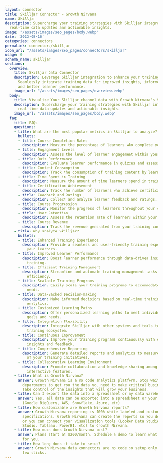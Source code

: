 ```yaml
---
layout: connector
title: Skilljar Connector - Growth Nirvana
name: Skilljar
description: Supercharge your training strategies with Skilljar integration, unlocking
  real-time data updates and actionable insights.
image: "/assets/images/seo_pages/body.webp"
date: '2023-09-18'
categories: connectors
permalink: connectors/skilljar
icon_url: "/assets/images/seo_pages/connectors/skilljar"
usage: 0
schema_name: skilljar
sections:
  overview:
    title: Skilljar Data Connector
    description: Leverage Skilljar integration to enhance your training programs.
      Seamlessly integrate training data for improved insights, informed decisions,
      and better learner performance.
    image_url: "/assets/images/seo_pages/overview.webp"
  body:
    title: Visualize Your Skilljar channel data with Growth Nirvana's Skilljar Connector
    description: Supercharge your training strategies with Skilljar integration, unlocking
      real-time data updates and actionable insights.
    image_url: "/assets/images/seo_pages/body.webp"
  faq:
    title: FAQs
    questions:
    - title: What are the most popular metrics in Skilljar to analyze?
      bullets:
      - title: Course Completion Rates
        description: Measure the percentage of learners who complete your courses.
      - title: Engagement Levels
        description: Assess the level of learner engagement within your training programs.
      - title: Quiz Performance
        description: Evaluate learner performance in quizzes and assessments.
      - title: Content Consumption
        description: Track the consumption of training content by learners.
      - title: Time Spent in Training
        description: Measure the amount of time learners spend in training activities.
      - title: Certification Achievement
        description: Track the number of learners who achieve certification.
      - title: Feedback and Ratings
        description: Collect and analyze learner feedback and ratings.
      - title: Course Progression
        description: Monitor the progress of learners throughout your courses.
      - title: User Retention
        description: Assess the retention rate of learners within your training programs.
      - title: Course Revenue
        description: Track the revenue generated from your training courses.
    - title: Why analyze Skilljar?
      bullets:
      - title: Enhanced Training Experience
        description: Provide a seamless and user-friendly training experience for
          your learners.
      - title: Improved Learner Performance
        description: Boost learner performance through data-driven insights and personalized
          training.
      - title: Efficient Training Management
        description: Streamline and automate training management tasks for increased
          efficiency.
      - title: Scalable Training Programs
        description: Easily scale your training programs to accommodate growing learner
          needs.
      - title: Data-Backed Decision-making
        description: Make informed decisions based on real-time training data and
          analytics.
      - title: Customized Learning Paths
        description: Offer personalized learning paths to meet individual learner
          goals and needs.
      - title: Integration Flexibility
        description: Integrate Skilljar with other systems and tools to create a cohesive
          training ecosystem.
      - title: Continuous Improvement
        description: Improve your training programs continuously with data-driven
          insights and feedback.
      - title: Comprehensive Reporting
        description: Generate detailed reports and analytics to measure the success
          of your training initiatives.
      - title: Collaborative Learning Environment
        description: Promote collaboration and knowledge sharing among learners through
          interactive features.
    - title: What is Growth Nirvana?
      answer: Growth Nirvana is a no code analytics platform. Stop waiting for other
        departments to get you the data you need to make critical business decisions.
        Take control of the insights that will grow your business.
    - title: Can I export the data into a spreadsheet or my data warehouse?
      answer: Yes, all data can be exported into a spreadsheet or your data warehouse
        (Google BigQuery, AWS, Snowflake, Azure, etc)
    - title: How customizable are Growth Nirvana reports?
      answer: Growth Nirvana reporting is 100% white labeled and customized to your
        specifications. Growth Nirvana can create the reports so you don’t have to
        or you can connect your visualization tools (Looker Data Studio/Google Data
        Studio, Tableau, PowerBI, etc) to Growth Nirvana.
    - title: How much does Growth Nirvana cost?
      answer: Plans start at $200/month. Schedule a demo to learn what plan is best
        for you.
    - title: How long does it take to setup?
      answer: Growth Nirvana data connectors are no code so setup only requires a
        few clicks.
---
```

